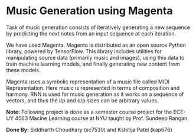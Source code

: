 # Music Generation using Magenta 

Task of music generation consists of iteratively generating a new sequence by predicting the next notes from an input sequence at each iteration.

We have used Magenta. Magenta is distributed as an open source Python library, powered by TensorFlow. This library includes utilities for manipulating source data (primarily music and images), using this data to train machine learning models, and finally generating new content from these models. 

Magenta uses a symbolic representation of a music file called MIDI Representation. Here music is represented in terms of composition and harmony. RNN is used for music generation as it works on a sequence of vectors, and thus the i/p and o/p sizes can be arbitrary values. 

**Note:** Following project is done as a semester course project for the ECE-UY 4563 Macine Learning course at NYU taught by Prof. Sundeep Rangan. 

**Done By:** Siddharth Choudhary (sc7530) and Kshitija Patel (kap676)
